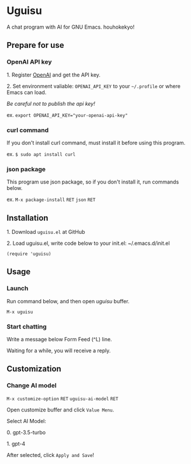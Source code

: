 # Uguisu

A chat program with AI for GNU Emacs. houhokekyo!

## Prepare for use

### OpenAI API key

1\. Register [OpenAI](https://platform.openai.com/) and get the API key.

2\. Set environment valiable: `OPENAI_API_KEY` to your `~/.profile` or where Emacs can load.

*Be careful not to publish the api key!*

ex. `export OPENAI_API_KEY="your-openai-api-key"`

### curl command

If you don't install curl command, must install it before using this program.

ex. `$ sudo apt install curl`

### json package

This program use json package, so if you don't install it, run commands below.

ex. `M-x package-install` `RET` `json` `RET`

## Installation

1\. Download `uguisu.el` at GitHub

2\. Load uguisu.el, write code below to your init.el: ~/.emacs.d/init.el

```
(require 'uguisu)
```

## Usage

### Launch

Run command below, and then open *uguisu* buffer.

`M-x uguisu`

### Start chatting

Write a message below Form Feed (^L) line.

Waiting for a while, you will receive a reply.

## Customization

### Change AI model

`M-x customize-option` `RET` `uguisu-ai-model` `RET`

Open customize buffer and click `Value Menu`.

Select AI Model:

0\. gpt-3.5-turbo

1\. gpt-4

After selected, click `Apply and Save`!
